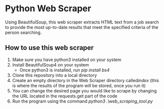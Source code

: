 # Python Web Scraper

Using BeautifulSoup, this web scraper extracts HTML text from a job search to provide the most up-to-date results that meet the specified criteria of the person searching. 

## How to use this web scraper

1. Make sure you have python3 installed on your system
2. Install BeautifulSoup4 on your system 
    - Once python3 is installed, run *pip install bs4*
3. Clone this repository into a local directory
4. Create an empty directory in the Web Scraper directory called*index* (this is where the results of the program will be stored, once you run it)
5. You can change the desired page you would like to scrape by changing the URL located in the requests.get part of the code
6. Run the program using the command *python3 .\web_scraping_tool.py* 